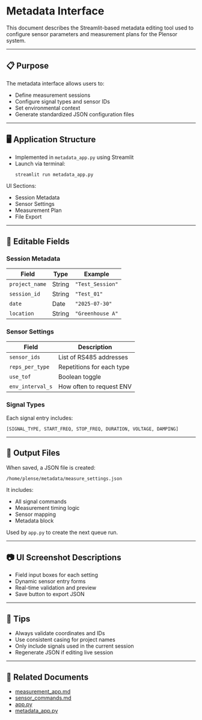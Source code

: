 # Metadata Interface

This document describes the Streamlit-based metadata editing tool used to configure sensor parameters and measurement plans for the Plensor system.

---

## 📋 Purpose

The metadata interface allows users to:

- Define measurement sessions
- Configure signal types and sensor IDs
- Set environmental context
- Generate standardized JSON configuration files

---

## 🖥 Application Structure

- Implemented in `metadata_app.py` using Streamlit
- Launch via terminal:  
  ```bash
  streamlit run metadata_app.py
  ```
UI Sections:
- Session Metadata
- Sensor Settings
- Measurement Plan
- File Export

---

## 🧾 Editable Fields

### Session Metadata

| Field           | Type       | Example           |
|----------------|------------|-------------------|
| `project_name`  | String     | `"Test_Session"`  |
| `session_id`    | String     | `"Test_01"`       |
| `date`          | Date       | `"2025-07-30"`    |
| `location`      | String     | `"Greenhouse A"`  |

### Sensor Settings

| Field            | Description               |
|------------------|---------------------------|
| `sensor_ids`     | List of RS485 addresses   |
| `reps_per_type`  | Repetitions for each type |
| `use_tof`        | Boolean toggle            |
| `env_interval_s` | How often to request ENV  |

### Signal Types

Each signal entry includes:

```
[SIGNAL_TYPE, START_FREQ, STOP_FREQ, DURATION, VOLTAGE, DAMPING]
```


---

## 📁 Output Files

When saved, a JSON file is created:


```
/home/plense/metadata/measure_settings.json
```


It includes:
- All signal commands
- Measurement timing logic
- Sensor mapping
- Metadata block

Used by `app.py` to create the next queue run.

---

## 📷 UI Screenshot Descriptions

- Field input boxes for each setting
- Dynamic sensor entry forms
- Real-time validation and preview
- Save button to export JSON

---

## 🧪 Tips

- Always validate coordinates and IDs
- Use consistent casing for project names
- Only include signals used in the current session
- Regenerate JSON if editing live session

---

## 🔗 Related Documents

- [measurement_app.md](measurement_app.md)
- [sensor_commands.md](sensor_commands.md)
- [app.py](../code/measure-plensor/artifact/app.py)
- [metadata_app.py](../code/metadata/metadata_app.py)
